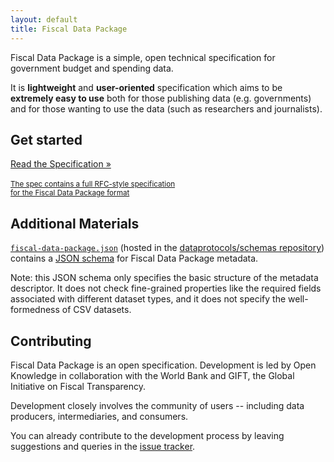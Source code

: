 ```yaml
---
layout: default
title: Fiscal Data Package
---
```


Fiscal Data Package is a simple, open technical specification for government
budget and spending data.

It is **lightweight** and **user-oriented** specification which aims to be
**extremely easy to use** both for those publishing data (e.g. governments) and
for those wanting to use the data (such as researchers and journalists).

## Get started

<a href="spec/" class="btn btn-primary btn-lg" style="display: block; margin: auto;">
  Read the Specification &raquo;
  <br />
  <br />
  <small>
    The spec contains a full RFC-style specification
    <br />
    for the Fiscal Data Package format
  </small>
</a>

## Additional Materials

[`fiscal-data-package.json`][schema] (hosted in the [dataprotocols/schemas repository](https://github.com/dataprotocols/schemas)) contains a [JSON schema](http://json-schema.org/) for Fiscal Data Package metadata.

Note: this JSON schema only specifies the basic structure of the metadata
descriptor. It does not check fine-grained properties like the required fields
associated with different dataset types, and it does not specify the
well-formedness of CSV datasets.

[schema]: https://raw.githubusercontent.com/dataprotocols/schemas/master/fiscal-data-package.json

## Contributing

Fiscal Data Package is an open specification. Development is led by Open
Knowledge in collaboration with the World Bank and GIFT, the Global Initiative
on Fiscal Transparency.

Development closely involves the community of users -- including data producers,
intermediaries, and consumers.

You can already contribute to the development process by leaving suggestions
and queries in the [issue
tracker](https://github.com/openspending/budget-data-package/issues).

